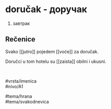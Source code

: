 # doručak - доручак

1. завтрак

## Rečenice

Svako [[jutro]] pojedem [[voće]] za doručak.

Doručci u tom hotelu su [[zaista]] obilni i ukusni.

<br>

#vrsta/imenica  
#nivo/A1  

#tema/hrana  
#tema/svakodnevica  
